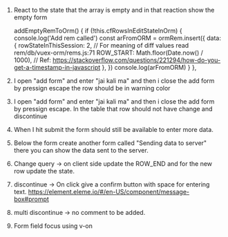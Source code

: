 1. React to the state that the array is empty and in that reaction show the empty form

   addEmptyRemToOrm() {
   if (!this.cfRowsInEditStateInOrm) {
   console.log('Add rem called')
   const arFromORM = ormRem.insert({
   data: {
   rowStateInThisSession: 2, // For meaning of diff values read rem/db/vuex-orm/rems.js:71
   ROW_START: Math.floor(Date.now() / 1000), // Ref: https://stackoverflow.com/questions/221294/how-do-you-get-a-timestamp-in-javascript
   },
   })
   console.log(arFromORM)
   }
   },

2) I open "add form" and enter "jai kali ma" and then i close the add form by pressign escape the row should be in warning color

3) I open "add form" and enter "jai kali ma" and then i close the add form by pressign escape. In the table that row should not have change and discontinue

4) When I hit submit the form should still be available to enter more data.

5) Below the form create another form called "Sending data to server" there you can show the data sent to the server.

6) Change query -> on client side update the ROW_END and for the new row update the state.

7) discontinue -> On click give a confirm button with space for entering text. https://element.eleme.io/#/en-US/component/message-box#prompt

8) multi discontinue -> no comment to be added.

9) Form field focus using v-on
